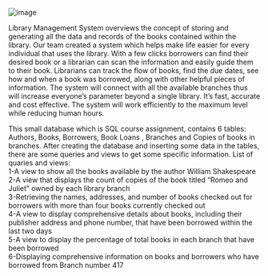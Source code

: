 ![image](https://github.com/naghmeh1976/Cantek_repos/assets/158015974/b145f91b-068a-40db-9e45-31abcb77a0a3)

Library Management System overviews the concept of storing and generating all the data and records of the books contained within the library.
Our team created a system which helps make life easier for every individual that uses the library.
With a few clicks borrowers can find their desired book or a librarian can scan the information and easily guide them to their book. 
Librarians can track the flow of books, find the due dates, see how and when a book was borrowed, along with other helpful pieces of information.
The system will connect with all the available branches thus will increase everyone’s parameter beyond a single library.
It’s fast, accurate and cost effective. The system will work efficiently to the maximum level while reducing human hours. <br/>

This small database which is SQL course assignment, contains 6 tables: Authors, Books, Borrowers, Book Loans , Branches and Copies of books in branches.
After creating the database and inserting some data in the tables, there are some queries and views to get some specific information. 
List of quaries and views: <br/>
1-A view to show all the books available by the author William Shakespeare <br/>
2-A view that displays the count of copies of the book titled “Romeo and Juliet” owned by each library branch <br/>
3-Retrieving the names, addresses, and number of books checked out for borrowers with more than four books currently checked out <br/>
4-A view to display comprehensive details about books, including their publisher address and phone number, that have been borrowed within the last two days <br/>
5-A view to display the percentage of total books in each branch that have been borrowed <br/>
6-Displaying comprehensive information on books and borrowers who have borrowed from Branch number 417 <br/>

